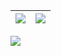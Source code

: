 | <img align="center" src="https://github-readme-stats.vercel.app/api?username=BinaryBun&show_icons=true&theme=radical&border_color=141321"> | <img align="center" src="https://github-readme-stats.vercel.app/api/top-langs/?username=BinaryBun&layout=compact&bg_color=141321&border_color=141321&card_width=445"> |
| ------ | ------ |

<p><img src="https://codestats-readme.wegfan.cn/history-graph/BinaryBun?max_languages=8&bg_color=141321&text_color=9afdf6" /></p>
